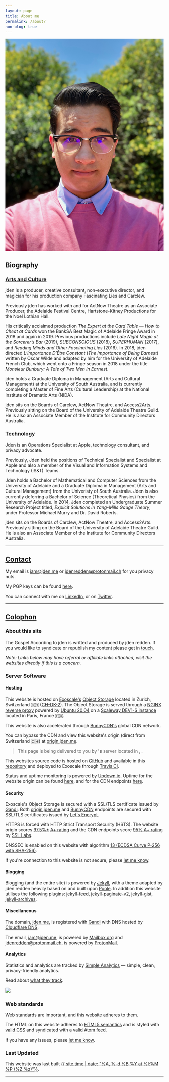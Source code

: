 ```yaml
---
layout: page
title: About me
permalink: /about/
non-blog: true
---
```


<img class="about" src="/content/images/jden-redden-2019.jpg" alt="jden redden 2019">

## Biography
### [Arts and Culture](#arts-and-culture)

jden is a producer, creative consultant, non-executive director, and magician for his production company Fascinating Lies and Carclew. 

Previously jden has worked with and for ActNow Theatre as an Associate Producer, the Adelaide Festival Centre, Hartstone-Kitney Productions for the Noel Lothian Hall. 

His critically acclaimed production *The Expert at the Card Table — How to Cheat at Cards* won the BankSA Best Magic of Adelaide Fringe Award in 2018 and again in 2019.  Previous productions include *Late Night Magic at the Sorcerer’s Bar* (2019), *SUBCONSCIOUS* (2018), *SUPERHUMAN* (2017), and *Reading Minds and Other Fascinating Lies* (2016). In 2018, jden directed *L’Importance D’Être Constant* (*The Importance of Being Earnest*) written by Oscar Wilde and adapted by him for the University of Adelaide French Club, which went onto a Fringe season in 2018 under the title *Monsieur Bunbury: A Tale of Two Men in Earnest*.

jden holds a Graduate Diploma in Management (Arts and Cultural Management) at the University of South Australia, and is currently completing a Master of Fine Arts (Cultural Leadership) at the National Institute of Dramatic Arts (NIDA).

jden sits on the Boards of Carclew, ActNow Theatre, and Access2Arts. Previously sitting on the Board of the University of Adelaide Theatre Guild. He is also an Associate Member of the Institute for Community Directors Australia.

### [Technology](#technology) 

Jden is an Operations Specialist at Apple, technology consultant, and privacy advocate. 

Previously, Jden held the positions of Technical Specialist and Specialist at Apple and also a member of the Visual and Information Systems and Technology (IS&T) Teams. 

Jden holds a Bachelor of Mathematical and Computer Sciences from the University of Adelaide and a Graduate Diploma in Management (Arts and Cultural Management) from the Univeristy of South Australia. Jden is also currently deferring a Bachelor of Science (Theoretical Physics) from the University of Adelaide. In 2014, Jden completed an Undergraduate Summer Research Project titled, *Explicit Solutions in Yang-Mills Gauge Theory*, under Professor Michael Murry and Dr. David Roberts.

jden sits on the Boards of Carclew, ActNow Theatre, and Access2Arts. Previously sitting on the Board of the University of Adelaide Theatre Guild. He is also an Associate Member of the Institute for Community Directors Australia.

---

## [Contact](#contact)

My email is [&#105;&#097;&#109;&#064;&#106;&#100;&#101;&#110;&#046;&#109;&#101;](&#109;&#097;&#105;&#108;&#116;&#111;&#058;&#105;&#097;&#109;&#064;&#106;&#100;&#101;&#110;&#046;&#109;&#101;) or [&#106;&#100;&#101;&#110;&#114;&#101;&#100;&#100;&#101;&#110;&#064;&#112;&#114;&#111;&#116;&#111;&#110;&#109;&#097;&#105;&#108;&#046;&#099;&#104;](&#109;&#097;&#105;&#108;&#116;&#111;&#058;&#106;&#100;&#101;&#110;&#114;&#101;&#100;&#100;&#101;&#110;&#064;&#112;&#114;&#111;&#116;&#111;&#110;&#109;&#097;&#105;&#108;&#046;&#099;&#104;) for you privacy nuts. 

My PGP keys can be found [here](/pgp).

You can connect with me on [LinkedIn](https://www.linkedin.com/in/jdenredden), or on [Twitter](https://www.twitter.com/jden). 

---

## [Colophon](#colophon)

### About this site

The Gospel According to jden is writted and produced by jden redden. If you would like to syndicate or republish my content please get in [touch](#contact).

*Note: Links below may have referral or affiliate links attached, visit the websites directly if this is a concern.*

### Server Software

#### Hosting

This website is hosted on [Exoscale's](https://portal.exoscale.com/register?r=ESH2iKBauOYY) [Object Storage](https://exoscale.com/object-storage) located in Zurich, Switzerland 🇨🇭 ([CH-DK-2](https://www.exoscale.com/datacenters)). The Object Storage is served through a [NGINX reverse proxy](https://docs.nginx.com/nginx/admin-guide/web-server/reverse-proxy) powered by [Ubuntu 20.04](https://releases.ubuntu.com/20.04) on a [Scaleway DEV1-S instance](https://www.scaleway.com/en/virtual-instances/development) located in Paris, France 🇫🇷. 

This website is also accelerated through [BunnyCDN's](https://bunnycdn.com/?ref=qckybt9swf) global CDN network.

You can bypass the CDN and view this website's origin (direct from Switzerland 🇨🇭) at [origin.jden.me](https://origin.jden.me).

> This page is being delivered to you <span id="cdnRequest"></span>by <strong><span id="provider"></span>'s</strong> <strong><span id="server"></span></strong> server located in <strong><span id="city"></span>, <span id="country"></span></strong>.

This websites source code is hosted on [GitHub](https://github.com) and available in this [repository](https://github.com/JDENredden/website) and deployed to Exoscale through [Travis CI](https://travis-ci.org).

Status and uptime monitoring is powered by [Updown.io](https://updown.io/r/LFakW). Uptime for the website origin can be found [here](https://status.origin.jden.me), and for the CDN endpoints [here](https://status.jden.me). 

#### Security

Exoscale's Object Storage is secured with a SSL/TLS certificate issued by [Gandi](https://www.gandi.net/en-AU/security). Both [origin.jden.me](https://origin.jden.me) and [BunnyCDN](https://bunnycdn.com/features) endpoints are secured with SSL/TLS certificates issued by [Let's Encrypt](http://letsencrypt.org).

HTTPS is forced with HTTP Strict Transport Security (HSTS). The website origin scores [97.5%*](https://github.com/ssllabs/ssllabs-scan/issues/636) [A+ rating](https://ssllabs.com/ssltest/analyze.html?d=origin.jden.me) and the CDN endpoints score [95% A+ rating](https://ssllabs.com/ssltest/analyze.html?d=jden.me) by [SSL Labs](https://ssllabs.com).

DNSSEC is enabled on this website with algorithm [13 (ECDSA Curve P-256 with SHA-256)](https://cloudflare.com/dns/dnssec/ecdsa-and-dnssec/).

If you're connection to this website is not secure, please [let me know](#contact).

#### Blogging

Blogging (and the entire site) is powered by [Jekyll](https://jekyll.com), with a theme adapted by jden redden heavily based on and built upon [Poole](https://github.com/poole/poole). In addition this website utilises the following plugins: [jekyll-feed](https://github.com/jekyll/jekyll-feed), [jekyll-paginate-v2](https://github.com/sverrirs/jekyll-paginate-v2), [jekyll-gist](https://github.com/jekyll/jekyll-gist), [jekyll-archives](https://github.com/jekyll/jekyll-archives).

#### Miscellaneous

The domain, [jden.me](https://jden.me), is registered with [Gandi](https://gandi.link/f/8377d3c5) with DNS hosted by [Cloudflare DNS](https://cloudflare.com/dns/).

The email, [&#105;&#097;&#109;&#064;&#106;&#100;&#101;&#110;&#046;&#109;&#101;](&#109;&#097;&#105;&#108;&#116;&#111;&#058;&#105;&#097;&#109;&#064;&#106;&#100;&#101;&#110;&#046;&#109;&#101;), is powered by [Mailbox.org](https://mailbox.org/en/) and [&#106;&#100;&#101;&#110;&#114;&#101;&#100;&#100;&#101;&#110;&#064;&#112;&#114;&#111;&#116;&#111;&#110;&#109;&#097;&#105;&#108;&#046;&#099;&#104;](&#109;&#097;&#105;&#108;&#116;&#111;&#058;&#106;&#100;&#101;&#110;&#114;&#101;&#100;&#100;&#101;&#110;&#064;&#112;&#114;&#111;&#116;&#111;&#110;&#109;&#097;&#105;&#108;&#046;&#099;&#104;), is powered by [ProtonMail](https://protonmail.com).

#### Analytics

Statistics and analytics are tracked by [Simple Analytics](https://referral.simpleanalytics.com/jden) — simple, clean, privacy-friendly analytics. 

Read about [what they track](https://docs.simpleanalytics.com/what-we-collect).

<a href="https://simpleanalytics.com/jden.me?utm_source=jden.me&utm_content=badge" referrerpolicy="origin" target="_blank"><img src="https://simpleanalyticsbadge.com/jden.me" loading="lazy" referrerpolicy="no-referrer" crossorigin="anonymous" counter="true" /></a>

### Web standards

Web standards are important, and this website adheres to them. 

The HTML on this website adheres to [HTML5 semantics](https://validator.w3.org/nu/?doc=https%3A%2F%2Fjden.me%2F) and is styled with [valid CSS](https://jigsaw.w3.org/css-validator/validator?uri=jden.me) and syndicated with a [valid Atom feed](https://www.feedvalidator.org/check.cgi?url=https%3A%2F%2Fjden.me%2Ffeed.xml). 

If you have any issues, please [let me know](#contact).

### Last Updated

This website was last built [{{ site.time | date: "%A, %-d %B %Y at %l:%M %P (%Z %z)"}}](https://github.com/JDENredden/website).

<script src="/hosting.js"></script>
---
